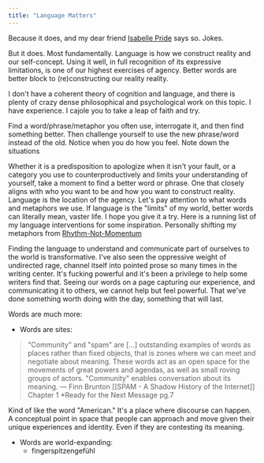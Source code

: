 ```yaml
---
title: "Language Matters"
---
```


Because it does, and my dear friend [Isabelle Pride]() says so. Jokes. 

But it does. Most fundamentally. Language is how we construct reality and our self-concept. Using it well, in full recognition of its expressive limitations, is one of our highest exercises of agency. Better words are better block to (re)constructing our reality reality.  

I don't have a coherent theory of cognition and language, and there is plenty of crazy dense philosophical and psychological work on this topic. I have experience. I cajole you to take a leap of faith and try. 

Find a word/phrase/metaphor you often use, interrogate it, and then find something better. Then challenge yourself to use the new phrase/word instead of the old. Notice when you do how you feel. Note down the situations 

Whether it is a predisposition to apologize when it isn't your fault, or a category you use to counterproductively and limits your understanding of yourself, take a moment to find a better word or phrase. One that closely aligns with who you want to be and how you want to construct reality. Language is the location of the agency. Let's pay attention to what words and metaphors we use. If language is the "limits" of my world, better words can literally mean, vaster life. I hope you give it a try. Here is a running list of my language interventions for some inspiration. Personally shifting my metaphors from [Rhythm-Not-Momentum](digital-garden/philosophy/Rhythm-Not-Momentum.md)

Finding the language to understand and communicate part of ourselves to the world is transformative. I've also seen the oppressive weight of undirected rage, channel itself into pointed prose so many times in the writing center. It's fucking powerful and it's been a privilege to help some writers find that. Seeing our words on a page capturing our experience, and communicating it to others, we cannot help but feel powerful. That we've done something worth doing with the day, something that will last. 


Words are much more:
- Words are sites:

> "Community" and "spam" are \[...] outstanding examples of words as places rather than fixed objects, that is zones where we can meet and negotiate about meaning. These words act as an open space for the movements of great powers and agendas, as well as small roving groups of actors.  "Community" enables conversation about its meaning.
> — Finn Brunton [[SPAM - A Shadow History of the Internet]] Chapter 1 *Ready for the Next Message pg.7

Kind of like the word "American." It's a place where discourse can happen. A conceptual point in space that people can approach and move given their unique experiences and identity. Even if they are contesting its meaning. 

- Words are world-expanding: 
	- fingerspitzengefühl
